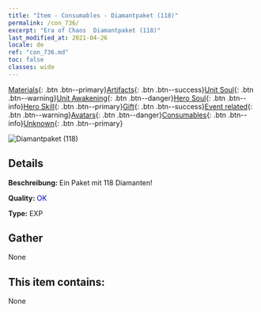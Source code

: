 ```yaml
---
title: "Item - Consumables - Diamantpaket (118)"
permalink: /con_736/
excerpt: "Era of Chaos  Diamantpaket (118)"
last_modified_at: 2021-04-26
locale: de
ref: "con_736.md"
toc: false
classes: wide
---
```

 [Materials](/ItemsDE/){: .btn .btn--primary}[Artifacts](/ItemsDE/Artifacts/){: .btn .btn--success}[Unit Soul](/ItemsDE/UnitSoul/){: .btn .btn--warning}[Unit Awakening](/ItemsDE/UnitAwakening/){: .btn .btn--danger}[Hero Soul](/ItemsDE/HeroSoul/){: .btn .btn--info}[Hero Skill](/ItemsDE/HeroSkill/){: .btn .btn--primary}[Gift](/ItemsDE/Gift/){: .btn .btn--success}[Event related](/ItemsDE/Events/){: .btn .btn--warning}[Avatars](/ItemsDE/Avatars/){: .btn .btn--danger}[Consumables](/ItemsDE/Consumables/){: .btn .btn--info}[Unknown](/ItemsDE/Unknown/){: .btn .btn--primary}

 ![Diamantpaket (118)](/images/t/i_tool_30272.png)

## Details
 **Beschreibung:** Ein Paket mit 118 Diamanten!

 **Quality:** <span style="color: #0000CD">OK</span>

 **Type:** EXP

## Gather

  None

## This item contains:

  None


